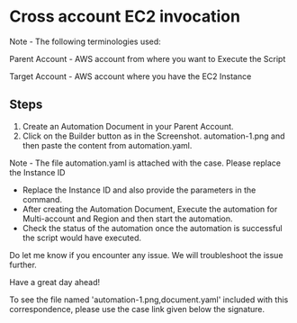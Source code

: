 # Cross account EC2 invocation

Note - The following terminologies used: 

Parent Account - AWS account from where you want to Execute the Script 

Target Account - AWS account where you have the EC2 Instance



## Steps

1. Create an Automation Document in your Parent Account. 
2. Click on the Builder button as in the Screenshot. automation-1.png and then paste the content from automation.yaml.

Note - The file automation.yaml is attached with the case. Please replace the Instance ID

* Replace the Instance ID and also provide the parameters in the command.
* After creating the Automation Document, Execute the automation for Multi-account and Region and then start the automation.
* Check the status of the automation once the automation is successful the script would have executed.

Do let me know if you encounter any issue. We will troubleshoot the issue further.

Have a great day ahead!

To see the file named 'automation-1.png,document.yaml' included with this correspondence, please use the case link given below the signature.

